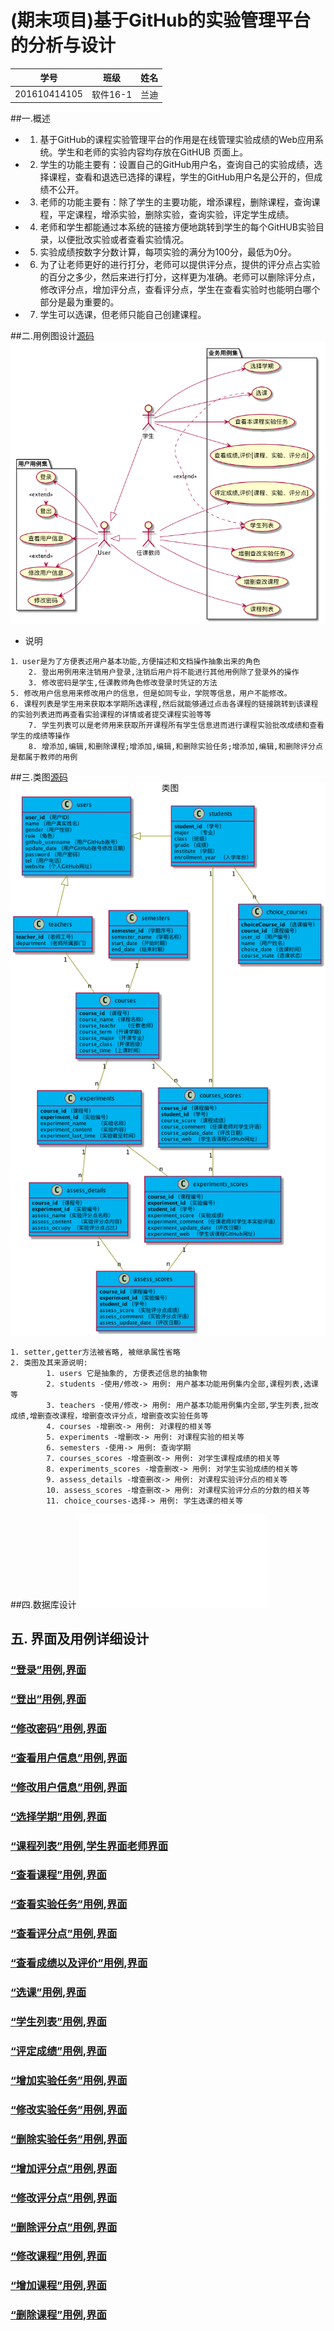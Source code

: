 # (期末项目)基于GitHub的实验管理平台的分析与设计
|学号|班级|姓名|
|:---------------:|:------------:|:------------:|
|201610414105|软件16-1|兰迪|

##一.概述
- 1.	基于GitHub的课程实验管理平台的作用是在线管理实验成绩的Web应用系统。学生和老师的实验内容均存放在GitHUB 页面上。
- 2.	学生的功能主要有：设置自己的GitHub用户名，查询自己的实验成绩，选择课程，查看和退选已选择的课程，学生的GitHub用户名是公开的，但成绩不公开。
- 3.	老师的功能主要有：除了学生的主要功能，增添课程，删除课程，查询课程，平定课程，增添实验，删除实验，查询实验，评定学生成绩。
- 4.	老师和学生都能通过本系统的链接方便地跳转到学生的每个GitHUB实验目录，以便批改实验或者查看实验情况。
- 5.	实验成绩按数字分数计算，每项实验的满分为100分，最低为0分。
- 6.	为了让老师更好的进行打分，老师可以提供评分点，提供的评分点占实验的百分之多少，然后来进行打分，这样更为准确。老师可以删除评分点，修改评分点，增加评分点，查看评分点，学生在查看实验时也能明白哪个部分是最为重要的。
- 7.	学生可以选课，但老师只能自己创建课程。

##二.用例图设计[源码](./用例图.md)
![用例图](../out/test6/用例图/用例图.png)
- 说明
~~~
1．user是为了方便表述用户基本功能,方便描述和文档操作抽象出来的角色
    2. 登出用例用来注销用户登录,注销后用户将不能进行其他用例除了登录外的操作
    3. 修改密码是学生,任课教师角色修改登录时凭证的方法
5. 修改用户信息用来修改用户的信息，但是如同专业，学院等信息，用户不能修改。
6. 课程列表是学生用来获取本学期所选课程,然后就能够通过点击各课程的链接跳转到该课程的实验列表进而再查看实验课程的详情或者提交课程实验等等
    7. 学生列表可以是老师用来获取所开课程所有学生信息进而进行课程实验批改成绩和查看学生的成绩等操作
    8. 增添加,编辑,和删除课程;增添加,编辑,和删除实验任务;增添加,编辑,和删除评分点是都属于教师的用例
~~~


##三.类图[源码](./类图.md)
![类图](../out/test6/类图/类图.png)
~~~
1. setter,getter方法被省略, 被继承属性省略
2. 类图及其来源说明:
        1. users 它是抽象的, 方便表述信息的抽象物
        2. students -使用/修改-> 用例: 用户基本功能用例集内全部,课程列表,选课等
        3. teachers -使用/修改-> 用例: 用户基本功能用例集内全部,学生列表,批改成绩,增删查改课程，增删查改评分点，增删查改实验任务等
        4. courses -增删改-> 用例: 对课程的相关等
        5. experiments -增删改-> 用例: 对课程实验的相关等
        6. semesters -使用-> 用例: 查询学期
        7. courses_scores -增查删改-> 用例: 对学生课程成绩的相关等
        8. experiments_scores -增查删改-> 用例: 对学生实验成绩的相关等 
        9. assess_details -增查删改-> 用例: 对课程实验评分点的相关等
        10. assess_scores -增查删改-> 用例: 对课程实验评分点的分数的相关等
        11. choice_courses-选择-> 用例: 学生选课的相关等
~~~

##四.数据库设计
![数据库设计](./数据库设计.md)

## 五. 界面及用例详细设计

### [“登录”用例](./用例/登录.md),[界面](https://landy7.github.io/is_analysis_pages/test6/index.html)
### [“登出”用例](./用例/登出.md),[界面](https://landy7.github.io/is_analysis_pages/test6/账户管理.html)
### [“修改密码”用例](./用例/修改密码.md),[界面](https://landy7.github.io/is_analysis_pages/test6/账户管理.html)
### [“查看用户信息”用例](./用例/查看用户信息.md),[界面](https://landy7.github.io/is_analysis_pages/test6/账户管理.html)
### [“修改用户信息”用例](./用例/修改用户信息.md),[界面](https://landy7.github.io/is_analysis_pages/test6/账户管理.html)
### [“选择学期”用例](./用例/选择学期.md),[界面](https://landy7.github.io/is_analysis_pages/test6/选择学期.html)
### [“课程列表”用例](./用例/课程列表.md),[学生界面](https://landy7.github.io/is_analysis_pages/test6/学生课程列表.html)[老师界面](https://landy7.github.io/is_analysis_pages/test6/老师课程列表.html)
### [“查看课程”用例](./用例/查看课程.md),[界面](https://landy7.github.io/is_analysis_pages/test6/形式与政策.html)
### [“查看实验任务”用例](./用例/查看实验任务.md),[界面]( https://landy7.github.io/is_analysis_pages/test6/实验任务.html)
### [“查看评分点”用例](./用例/查看评分点.md),[界面](https://landy7.github.io/is_analysis_pages/test6/评分点.html)
### [“查看成绩以及评价”用例](./用例/查看成绩以及评价.md),[界面](https://landy7.github.io/is_analysis_pages/test6/成绩单.html)
### [“选课”用例](./用例/选课.md),[界面](https://landy7.github.io/is_analysis_pages/test6/选课.html)
### [“学生列表”用例](./用例/学生列表.md),[界面](https://landy7.github.io/is_analysis_pages/test6/老师查询学生成绩.html)
### [“评定成绩”用例](./用例/评定成绩.md),[界面](https://landy7.github.io/is_analysis_pages/test6/成绩单.html)
### [“增加实验任务”用例](./用例/增加实验任务.md),[界面](https://landy7.github.io/is_analysis_pages/test6/添加实验.html)
### [“修改实验任务”用例](./用例/修改实验任务.md),[界面](https://landy7.github.io/is_analysis_pages/test6/实验任务.html)
### [“删除实验任务”用例](./用例/删除实验任务.md),[界面](https://landy7.github.io/is_analysis_pages/test6/实验任务.html)
### [“增加评分点”用例](./用例/增加评分点.md),[界面](https://landy7.github.io/is_analysis_pages/test6/添加评分点.html)
### [“修改评分点”用例](./用例/修改评分点.md),[界面](https://landy7.github.io/is_analysis_pages/test6/评分点.html)
### [“删除评分点”用例](./用例/删除评分点.md),[界面](https://landy7.github.io/is_analysis_pages/test6/评分点.html)
### [“修改课程”用例](./用例/修改课程.md),[界面](https://landy7.github.io/is_analysis_pages/test6/形式与政策.html)
### [“增加课程”用例](./用例/增加课程.md),[界面](https://landy7.github.io/is_analysis_pages/test6/添加课程.html)
### [“删除课程”用例](./用例/删除课程.md),[界面](https://landy7.github.io/is_analysis_pages/test6/形式与政策.html)






